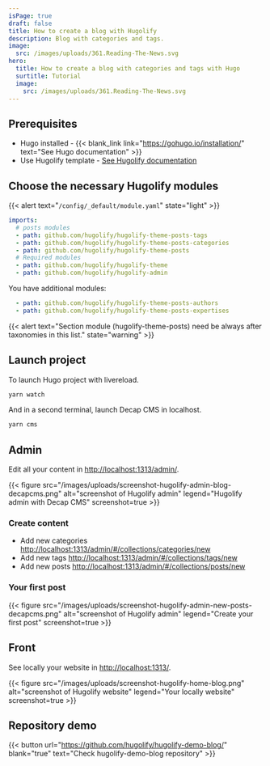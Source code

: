 ```yaml
---
isPage: true
draft: false
title: How to create a blog with Hugolify
description: Blog with categories and tags.
image:
  src: /images/uploads/361.Reading-The-News.svg
hero:
  title: How to create a blog with categories and tags with Hugo
  surtitle: Tutorial
  image:
    src: /images/uploads/361.Reading-The-News.svg
---
```


## Prerequisites

* Hugo installed - {{< blank_link link="https://gohugo.io/installation/" text="See Hugo documentation" >}}
* Use Hugolify template - [See Hugolify documentation](/docs/getting-started/install/) 

## Choose the necessary Hugolify modules

{{< alert text="`/config/_default/module.yaml`" state="light" >}}

```yaml
imports:
  # posts modules
  - path: github.com/hugolify/hugolify-theme-posts-tags
  - path: github.com/hugolify/hugolify-theme-posts-categories
  - path: github.com/hugolify/hugolify-theme-posts
  # Required modules
  - path: github.com/hugolify/hugolify-theme
  - path: github.com/hugolify/hugolify-admin
```

You have additional modules:

```yaml
  - path: github.com/hugolify/hugolify-theme-posts-authors
  - path: github.com/hugolify/hugolify-theme-posts-expertises
```

{{< alert text="Section module (hugolify-theme-posts) need be always after taxonomies in this list." state="warning" >}}

## Launch project

To launch Hugo project with livereload.

```bash
yarn watch
```

And in a second terminal, launch Decap CMS in localhost.

```bash
yarn cms
```

## Admin

Edit all your content in [http://localhost:1313/admin/](http://localhost:1313/admin/).

{{< figure src="/images/uploads/screenshot-hugolify-admin-blog-decapcms.png" alt="screenshot of Hugolify admin" legend="Hugolify admin with Decap CMS" screenshot=true >}}

### Create content

* Add new categories [http://localhost:1313/admin/#/collections/categories/new](http://localhost:1313/admin/#/collections/categories/new)
* Add new tags [http://localhost:1313/admin/#/collections/tags/new](http://localhost:1313/admin/#/collections/tags/new)
* Add new posts [http://localhost:1313/admin/#/collections/posts/new](http://localhost:1313/admin/#/collections/posts/new)

### Your first post

{{< figure src="/images/uploads/screenshot-hugolify-admin-new-posts-decapcms.png" alt="screenshot of Hugolify admin" legend="Create your first post" screenshot=true >}}


## Front

See locally your website in [http://localhost:1313/](http://localhost:1313/).

{{< figure src="/images/uploads/screenshot-hugolify-home-blog.png" alt="screenshot of Hugolify website" legend="Your locally website" screenshot=true >}}

## Repository demo

{{< button url="https://github.com/hugolify/hugolify-demo-blog/" blank="true" text="Check hugolify-demo-blog repository" >}}
